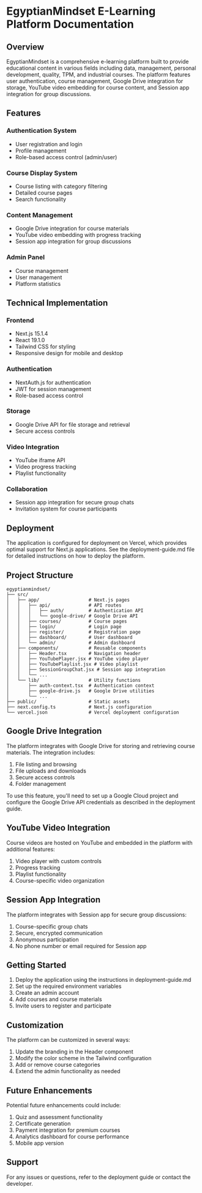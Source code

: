 # EgyptianMindset E-Learning Platform Documentation

## Overview

EgyptianMindset is a comprehensive e-learning platform built to provide educational content in various fields including data, management, personal development, quality, TPM, and industrial courses. The platform features user authentication, course management, Google Drive integration for storage, YouTube video embedding for course content, and Session app integration for group discussions.

## Features

### Authentication System
- User registration and login
- Profile management
- Role-based access control (admin/user)

### Course Display System
- Course listing with category filtering
- Detailed course pages
- Search functionality

### Content Management
- Google Drive integration for course materials
- YouTube video embedding with progress tracking
- Session app integration for group discussions

### Admin Panel
- Course management
- User management
- Platform statistics

## Technical Implementation

### Frontend
- Next.js 15.1.4
- React 19.1.0
- Tailwind CSS for styling
- Responsive design for mobile and desktop

### Authentication
- NextAuth.js for authentication
- JWT for session management
- Role-based access control

### Storage
- Google Drive API for file storage and retrieval
- Secure access controls

### Video Integration
- YouTube iframe API
- Video progress tracking
- Playlist functionality

### Collaboration
- Session app integration for secure group chats
- Invitation system for course participants

## Deployment

The application is configured for deployment on Vercel, which provides optimal support for Next.js applications. See the deployment-guide.md file for detailed instructions on how to deploy the platform.

## Project Structure

```
egyptianmindset/
├── src/
│   ├── app/                  # Next.js pages
│   │   ├── api/              # API routes
│   │   │   ├── auth/         # Authentication API
│   │   │   └── google-drive/ # Google Drive API
│   │   ├── courses/          # Course pages
│   │   ├── login/            # Login page
│   │   ├── register/         # Registration page
│   │   ├── dashboard/        # User dashboard
│   │   └── admin/            # Admin dashboard
│   ├── components/           # Reusable components
│   │   ├── Header.tsx        # Navigation header
│   │   ├── YouTubePlayer.jsx # YouTube video player
│   │   ├── YouTubePlaylist.jsx # Video playlist
│   │   ├── SessionGroupChat.jsx # Session app integration
│   │   └── ...
│   └── lib/                  # Utility functions
│       ├── auth-context.tsx  # Authentication context
│       ├── google-drive.js   # Google Drive utilities
│       └── ...
├── public/                   # Static assets
├── next.config.ts            # Next.js configuration
└── vercel.json               # Vercel deployment configuration
```

## Google Drive Integration

The platform integrates with Google Drive for storing and retrieving course materials. The integration includes:

1. File listing and browsing
2. File uploads and downloads
3. Secure access controls
4. Folder management

To use this feature, you'll need to set up a Google Cloud project and configure the Google Drive API credentials as described in the deployment guide.

## YouTube Video Integration

Course videos are hosted on YouTube and embedded in the platform with additional features:

1. Video player with custom controls
2. Progress tracking
3. Playlist functionality
4. Course-specific video organization

## Session App Integration

The platform integrates with Session app for secure group discussions:

1. Course-specific group chats
2. Secure, encrypted communication
3. Anonymous participation
4. No phone number or email required for Session app

## Getting Started

1. Deploy the application using the instructions in deployment-guide.md
2. Set up the required environment variables
3. Create an admin account
4. Add courses and course materials
5. Invite users to register and participate

## Customization

The platform can be customized in several ways:

1. Update the branding in the Header component
2. Modify the color scheme in the Tailwind configuration
3. Add or remove course categories
4. Extend the admin functionality as needed

## Future Enhancements

Potential future enhancements could include:

1. Quiz and assessment functionality
2. Certificate generation
3. Payment integration for premium courses
4. Analytics dashboard for course performance
5. Mobile app version

## Support

For any issues or questions, refer to the deployment guide or contact the developer.
